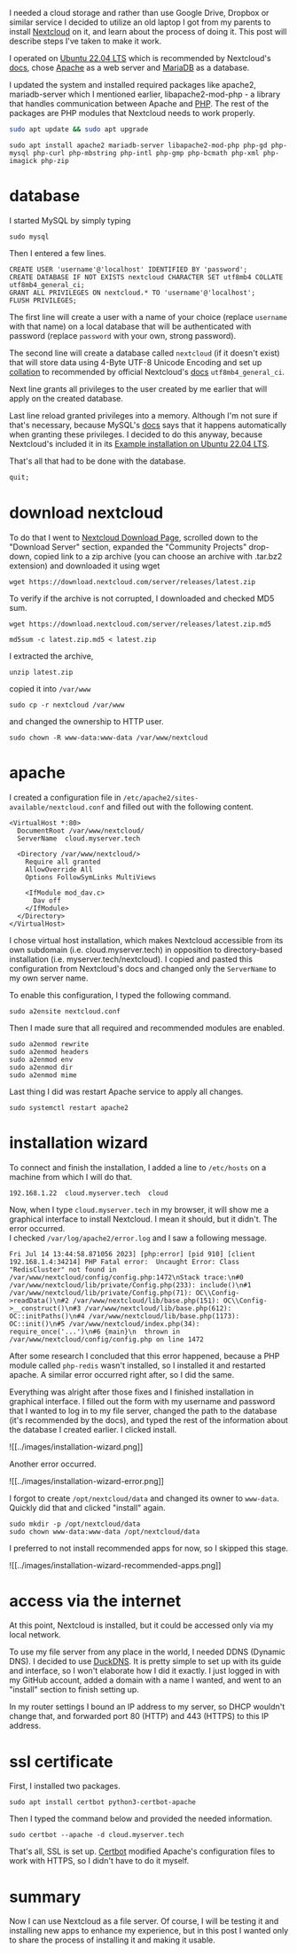 I needed a cloud storage and rather than use Google Drive, Dropbox or similar service I decided to utilize an old laptop I got from my parents to install [Nextcloud](https://nextcloud.com/) on it, and learn about the process of doing it. This post will describe steps I've taken to make it work.  

I operated on [Ubuntu 22.04 LTS](https://ubuntu.com/download/server) which is recommended by Nextcloud's [docs](https://docs.nextcloud.com/server/latest/admin_manual/installation/system_requirements.html), chose [Apache](https://apache.org/) as a web server and [MariaDB](https://mariadb.com) as a database. 

I updated the system and installed required packages like apache2, mariadb-server which I mentioned earlier, libapache2-mod-php - a library that handles communication between Apache and [PHP](https://www.php.net/). The rest of the packages are PHP modules that Nextcloud needs to work properly.   

```bash
sudo apt update && sudo apt upgrade
```

```shell
sudo apt install apache2 mariadb-server libapache2-mod-php php-gd php-mysql php-curl php-mbstring php-intl php-gmp php-bcmath php-xml php-imagick php-zip
```

# database
I started MySQL by simply typing 

```shell
sudo mysql
```

Then I entered a few lines. 

```MySQL
CREATE USER 'username'@'localhost' IDENTIFIED BY 'password';
CREATE DATABASE IF NOT EXISTS nextcloud CHARACTER SET utf8mb4 COLLATE utf8mb4_general_ci;
GRANT ALL PRIVILEGES ON nextcloud.* TO 'username'@'localhost';
FLUSH PRIVILEGES;
```

The first line will create a user with a name of your choice (replace `username` with that name) on a local database that will be authenticated with password (replace `password` with your own, strong password). 

The second line will create a database called `nextcloud` (if it doesn't exist) that will store data using 4-Byte UTF-8 Unicode Encoding and set up [collation](https://dev.mysql.com/doc/refman/8.0/en/charset-general.html) to recommended by official Nextcloud's [docs](https://docs.nextcloud.com/server/latest/admin_manual/installation/example_ubuntu.html#) `utf8mb4_general_ci`.   

Next line grants all privileges to the user created by me earlier that will apply on the created database. 

Last line reload granted privileges into a memory. Although I'm not sure if that's necessary, because MySQL's [docs](https://dev.mysql.com/doc/refman/8.0/en/privilege-changes.html) says that it happens automatically when granting these privileges. I decided to do this anyway, because Nextcloud's included it in its [Example installation on Ubuntu 22.04 LTS](https://docs.nextcloud.com/server/latest/admin_manual/installation/example_ubuntu.html). 

That's all that had to be done with the database. 

```SQL
quit;
```

# download nextcloud 
To do that I went to [Nextcloud Download Page](https://nextcloud.com/install), scrolled down to the "Download Server" section, expanded the "Community Projects" drop-down, copied link to a zip archive (you can choose an archive with .tar.bz2 extension) and downloaded it using wget 

```shell
wget https://download.nextcloud.com/server/releases/latest.zip
```

To verify if the archive is not corrupted, I downloaded and checked MD5 sum. 

```shell
wget https://download.nextcloud.com/server/releases/latest.zip.md5
```

```shell
md5sum -c latest.zip.md5 < latest.zip
```

I extracted the archive,

```shell
unzip latest.zip
```

copied it into `/var/www`

```shell
sudo cp -r nextcloud /var/www
```

and changed the ownership to HTTP user.

```shell
sudo chown -R www-data:www-data /var/www/nextcloud
```

# apache
I created a configuration file in `/etc/apache2/sites-available/nextcloud.conf` and filled out with the following content.

```
<VirtualHost *:80>
  DocumentRoot /var/www/nextcloud/
  ServerName  cloud.myserver.tech

  <Directory /var/www/nextcloud/>
    Require all granted
    AllowOverride All
    Options FollowSymLinks MultiViews

    <IfModule mod_dav.c>
      Dav off
    </IfModule>
  </Directory>
</VirtualHost>
```

I chose virtual host installation, which makes Nextcloud accessible from its own subdomain (i.e. cloud.myserver.tech) in opposition to directory-based installation (i.e. myserver.tech\/nextcloud). I copied and pasted this configuration from Nextcloud's docs and changed only the `ServerName` to my own server name. 

To enable this configuration, I typed the following command. 

```shell
sudo a2ensite nextcloud.conf
```

Then I made sure that all required and recommended modules are enabled.

```shell
sudo a2enmod rewrite
sudo a2enmod headers
sudo a2enmod env
sudo a2enmod dir
sudo a2enmod mime
```

Last thing I did was restart Apache service to apply all changes.  

```shell
sudo systemctl restart apache2
```

# installation wizard 
To connect and finish the installation, I added a line to `/etc/hosts` on a machine from which I will do that.

```
192.168.1.22  cloud.myserver.tech  cloud
```

Now, when I type `cloud.myserver.tech` in my browser, it will show me a graphical interface to install Nextcloud. I mean it should, but it didn't. The error occurred.  
I checked `/var/log/apache2/error.log` and I saw a following message. 

```
Fri Jul 14 13:44:58.871056 2023] [php:error] [pid 910] [client 192.168.1.4:34214] PHP Fatal error:  Uncaught Error: Class "RedisCluster" not found in /var/www/nextcloud/config/config.php:1472\nStack trace:\n#0 /var/www/nextcloud/lib/private/Config.php(233): include()\n#1 /var/www/nextcloud/lib/private/Config.php(71): OC\\Config->readData()\n#2 /var/www/nextcloud/lib/base.php(151): OC\\Config->__construct()\n#3 /var/www/nextcloud/lib/base.php(612): OC::initPaths()\n#4 /var/www/nextcloud/lib/base.php(1173): OC::init()\n#5 /var/www/nextcloud/index.php(34): require_once('...')\n#6 {main}\n  thrown in /var/www/nextcloud/config/config.php on line 1472
```

After some research I concluded that this error happened, because a PHP module called `php-redis` wasn't installed, so I installed it and restarted apache. A similar error occurred right after, so I did the same. 

Everything was alright after those fixes and I finished installation in graphical interface. I filled out the form with my username and password that I wanted to log in to my file server, changed the path to the database (it's recommended by the docs), and typed the rest of the information about the database I created earlier. I clicked install.

![[../images/installation-wizard.png]]

Another error occurred.  

![[../images/installation-wizard-error.png]]

I forgot to create  `/opt/nextcloud/data` and changed its owner to `www-data`.  Quickly did that and clicked "install" again.

```shell
sudo mkdir -p /opt/nextcloud/data
sudo chown www-data:www-data /opt/nextcloud/data
```

I preferred to not install recommended apps for now, so I skipped this stage. 

![[../images/installation-wizard-recommended-apps.png]]

# access via the internet 
At this point, Nextcloud is installed, but it could be accessed only via my local network. 

To use my file server from any place in the world, I needed DDNS (Dynamic DNS). I decided to use [DuckDNS](https://duckdns.org). It is pretty simple to set up with its guide and interface, so I won't elaborate how I did it exactly. I just logged in with my GitHub account, added a domain with a name I wanted, and went to an "install" section to finish setting up. 

In my router settings I bound an IP address to my server, so DHCP wouldn't change that, and forwarded port 80 (HTTP) and 443 (HTTPS) to this IP address. 

# ssl certificate 
First, I installed two packages.

```shell
sudo apt install certbot python3-certbot-apache
```

Then I typed the command below and provided the needed information. 

```shell
sudo certbot --apache -d cloud.myserver.tech
```

That's all, SSL is set up. [Certbot](https://certbot.eff.org) modified Apache's configuration files to work with HTTPS, so I didn't have to do it myself. 

# summary 
Now I can use Nextcloud as a file server. Of course, I will be testing it and installing new apps to enhance my experience, but in this post I wanted only to share the process of installing it and making it usable. 
